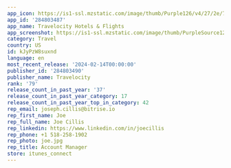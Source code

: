 ```yaml
---
app_icon: https://is1-ssl.mzstatic.com/image/thumb/Purple126/v4/27/2e/7e/272e7eb5-b64e-d5a6-95c8-bbe2b88bcab2/AppIcon-0-1x_U007emarketing-0-9-0-85-220-0.png/1024x1024bb.png
app_id: '284803487'
app_name: Travelocity Hotels & Flights
app_screenshot: https://is1-ssl.mzstatic.com/image/thumb/PurpleSource126/v4/73/98/62/73986238-d246-dc90-3845-00c3e75e4af3/143c08ad-5aa1-496d-aea0-7b42a1058ced_EGD_EXP_J23_0006_BHFAP_TRAVELOCITY_IOS_IPHONE_ENG_US_1284x2778_V3.jpg/1284x2778bb.png
category: Travel
country: US
id: kJyPzW8suxnd
language: en
most_recent_release: '2024-02-14T00:00:00'
publisher_id: '284803490'
publisher_name: Travelocity
rank: '79'
release_count_in_past_year: '37'
release_count_in_past_year_category: 17
release_count_in_past_year_top_in_category: 42
rep_email: joseph.cillis@bitrise.io
rep_first_name: Joe
rep_full_name: Joe Cillis
rep_linkedin: https://www.linkedin.com/in/joecillis
rep_phone: +1 518-258-1902
rep_photo: joe.jpg
rep_title: Account Manager
store: itunes_connect
---
```

